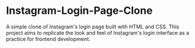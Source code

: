 # Instagram-Login-Page-Clone
 A simple clone of Instagram's login page built with HTML and CSS. This project aims to replicate the look and feel of Instagram's login interface as a practice for frontend development.
